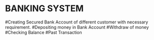 # BANKING SYSTEM
#Creating Secured Bank Account of different customer with necessary requirement.
#Depositing money in Bank Account
#Withdraw of money
#Checking Balance
#Past Transaction
